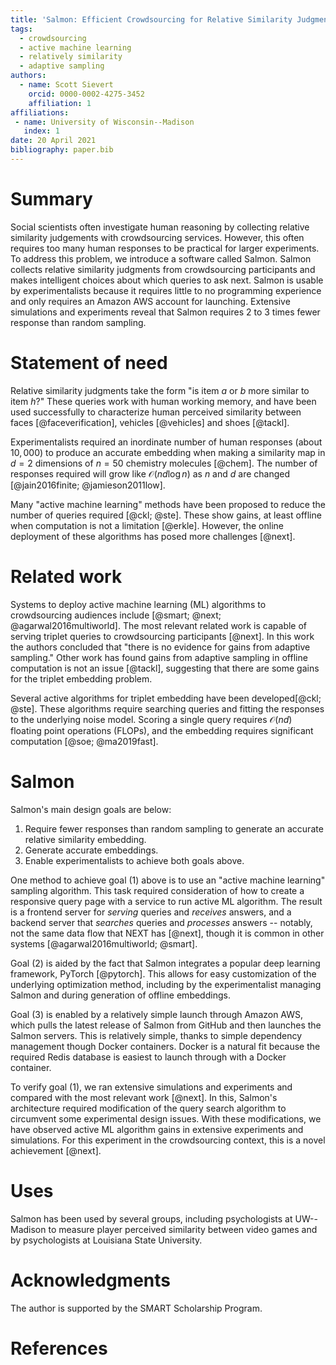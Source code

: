 ```yaml
---
title: 'Salmon: Efficient Crowdsourcing for Relative Similarity Judgments'
tags:
  - crowdsourcing
  - active machine learning
  - relatively similarity
  - adaptive sampling
authors:
  - name: Scott Sievert
    orcid: 0000-0002-4275-3452
    affiliation: 1
affiliations:
 - name: University of Wisconsin--Madison
   index: 1
date: 20 April 2021
bibliography: paper.bib
---
```


# Summary

Social scientists often investigate human reasoning by collecting relative similarity
judgements with crowdsourcing services. However, this often requires too
many human responses to be practical for larger experiments. To address this
problem, we introduce a software called Salmon. Salmon collects
relative similarity judgments from crowdsourcing participants and makes
intelligent choices about which queries to ask next. Salmon is usable by
experimentalists because it requires little to no programming experience and
 only requires an Amazon AWS account for launching. Extensive simulations and
experiments reveal that Salmon requires 2 to 3 times fewer response than random sampling.

# Statement of need

Relative similarity judgments take the form "is item $a$ or $b$ more similar to
item $h$?" These queries work with human working memory, and have been used
successfully to characterize human perceived similarity between faces [@faceverification],
vehicles [@vehicles] and shoes [@tackl].

Experimentalists required an inordinate number of human responses (about $10,000$)
to produce an accurate embedding when making a similarity map in $d=2$ dimensions
of $n = 50$ chemistry molecules [@chem]. The number of responses
required will grow like $\mathcal{O}(nd\log n)$ as $n$ and $d$ are changed
[@jain2016finite; @jamieson2011low].

Many "active machine learning" methods have been proposed to reduce the number
of queries required [@ckl; @ste]. These show gains, at least
offline when computation is not a limitation [@erkle]. However, the online
deployment of these algorithms has posed more challenges [@next].

# Related work

Systems to deploy active machine learning (ML) algorithms to crowdsourcing audiences include [@smart; @next; @agarwal2016multiworld].  The most relevant
related work is capable of serving triplet queries to crowdsourcing
participants [@next]. In this work the authors concluded that "there is no
evidence for gains from adaptive sampling." Other work has found gains from
adaptive sampling in offline computation is not an issue [@tackl], suggesting
that there are some gains for the triplet embedding problem.

Several active algorithms for triplet embedding have been developed[@ckl;
@ste]. These algorithms require searching queries and fitting the responses to
the underlying noise model. Scoring a single query requires $\mathcal{O}(nd)$
floating point operations (FLOPs), and the embedding requires
significant computation [@soe; @ma2019fast].

# Salmon

Salmon's main design goals are below:


1. Require fewer responses than random sampling to generate an accurate
   relative similarity embedding.
2. Generate accurate embeddings.
3. Enable experimentalists to achieve both goals above.

One method to achieve goal (1) above is to use an "active machine learning"
sampling algorithm. This task required consideration of how to create a
responsive query page with a
service to run active ML algorithm. The result is a frontend server for
*serving* queries and *receives* answers, and a backend server that *searches*
queries and *processes* answers -- notably, not the same data flow that NEXT has
[@next], though it is common in other systems [@agarwal2016multiworld; @smart].

Goal (2) is aided by the fact that Salmon integrates a popular deep learning
framework, PyTorch [@pytorch]. This allows for easy customization of the
underlying optimization method, including by the experimentalist managing
Salmon and during generation of offline embeddings.

Goal (3) is enabled by a relatively simple launch through Amazon AWS, which
pulls the latest release of Salmon from GitHub and then launches the Salmon
servers. This is relatively simple, thanks to simple dependency management
though Docker containers. Docker is a natural fit because the required Redis
database is easiest to launch through with a Docker container.

To verify goal (1), we ran extensive simulations and experiments and compared
with the most relevant work [@next]. In this, Salmon's architecture required
modification of the query search algorithm to circumvent some experimental
design issues. With these modifications, we have observed active ML algorithm
gains in extensive experiments and simulations. For this experiment in the
crowdsourcing context, this is a novel achievement [@next].

# Uses

Salmon has been used by several groups, including psychologists at UW--Madison
to measure player perceived similarity between video games and by psychologists
at Louisiana State University.

# Acknowledgments

The author is supported by the SMART Scholarship Program.

# References
